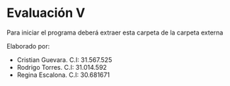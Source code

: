 # Evaluación V

Para iniciar el programa deberá extraer esta carpeta de la carpeta externa

Elaborado por:

- Cristian Guevara. C.I: 31.567.525
- Rodrigo Torres. C.I: 31.014.592
- Regina Escalona. C.I: 30.681671